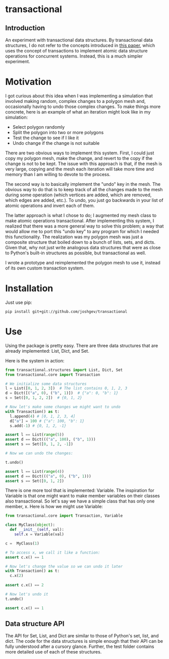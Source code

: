 # transactional
## Introduction
An experiment with transactional data structures.  By transactional data structures, I do not refer to the concepts introduced
in [this paper](http://webee.technion.ac.il/~idish/ftp/TransactionalLibrariesPLDI16.pdf), which uses the concept 
of transactions to implement atomic data structure operations for concurrent systems.  Instead, this is a much simpler experiment.

# Motivation

I got curious about this idea when I was implementing a simulation that involved making random, complex changes to a polygon 
mesh and, occasionally having to undo those complex changes.  To make things more concrete, here is an example of what an
iteration might look like in my simulation:

* Select polygon randomly
* Split the polygon into two or more polygons
* Test the change to see if I like it
* Undo change if the change is not suitable

There are two obvious ways to implement this system.  First, I could just copy my polygon mesh, make the change, and
revert to the copy if the change is not to be kept.  The issue with this approach is that, if the mesh is very large,
copying and the mesh each iteration will take more time and memory than I am willing to devote to the process.

The second way is to basically implement the "undo" key in the mesh.  The obvious way to do that is to keep track of
all the changes made to the mesh during some operation (which vertices are added, which are removed, which edges are added,
etc.).  To undo, you just go backwards in your list of atomic operations and invert each of them.  

The latter approach is what I chose to do; I augmented my mesh class to make atomic operations transactional.  After 
implementing this system, I realized that there was a more general way to solve this problem; a way that would allow
me to port this "undo key" to any program for which I needed this functionality.  The realization was my polygon mesh
was just a composite structure that boiled down to a bunch of lists, sets, and dicts.  Given that, why not just
write analogous data structures that were as close to Python's built-in structures as possible, but transactional as well.

I wrote a prototype and reimplemented the polygon mesh to use it, instead of its own custom transaction system.

# Installation

Just use pip:
```
pip install git+git://github.com/joshgev/transactional
```

# Use

Using the package is pretty easy.  There are three data structures that are already implemented: List, Dict, and Set.

Here is the system in action:

```python
from transactional.structures import List, Dict, Set
from transactional.core import Transaction

# We initialize some data structures
l = List([0, 1, 2, 3])  # The list contains 0, 1, 2, 3
d = Dict([("a", 0), ("b", 1)])  # {"a": 0, "b": 1}
s = Set([0, 1, 2, 2])  # {0, 1, 2}

# Now let's make some changes we might want to undo
with Transaction() as t:
  l.append(4) # [0, 1, 2, 3, 4]
  d["a"] = 100 # {"a": 100, "b": 1}
  s.add(-1) # {0, 1, 2, -1}

assert l == List(range(5))
assert d == Dict((("a", 100), ("b", 1)))
assert s == Set([0, 1, 2, -1])

# Now we can undo the changes:

t.undo()

assert l == List(range(4))
assert d == Dict((("a", 0), ("b", 1)))
assert s == Set([0, 1, 2])
```

There is one more tool that is implemented: Variable.  The inspiration for Variable is that one might want to make
member variables on their classes also transactional.  So let's say we have a simple class that has only one member, x.
Here is how we might use Variable:

```python
from transactional.core import Transaction, Variable

class MyClass(object):
  def __init__(self, val):
    self.x = Variable(val)

c =  MyClass(1)

# To access x, we call it like a function:
assert c.x() == 1

# Now let's change the value so we can undo it later
with Transaction() as t:
  c.x(2)
  
assert c.x() == 2

# Now let's undo it
t.undo()

assert c.x() == 1
```

## Data structure API

The API for Set, List, and Dict are similar to those of Python's set, list, and dict.  The code for the data structures 
is simple enough that their API can be fully understood after a cursory glance.  Further, the test folder contains 
more detailed use of each of these structures.

